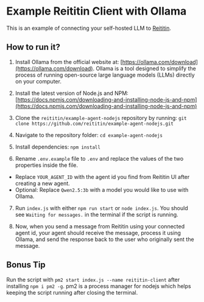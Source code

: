 # Example Reititin Client with Ollama

This is an example of connecting your self-hosted LLM to [Reititin](https://reititin.com).

## How to run it?

1. Install Ollama from the official website at: [https://ollama.com/download](https://ollama.com/download). Ollama is a tool designed to simplify the process of running open-source large language models (LLMs) directly on your computer.

2. Install the latest version of Node.js and NPM: [https://docs.npmjs.com/downloading-and-installing-node-js-and-npm](https://docs.npmjs.com/downloading-and-installing-node-js-and-npm)

3. Clone the `reititin/example-agent-nodejs` repository by running: `git clone https://github.com/reititin/example-agent-nodejs.git`

4. Navigate to the repository folder: `cd example-agent-nodejs`

5. Install dependencies: `npm install`

6. Rename `.env.example` file to `.env` and replace the values of the two properties inside the file.

- Replace `YOUR_AGENT_ID` with the agent id you find from Reititin UI after creating a new agent.
- Optional: Replace `Qwen2.5:3b` with a model you would like to use with Ollama.

7. Run `index.js` with either `npm run start` or `node index.js`. You should see `Waiting for messages.` in the terminal if the script is running.

8. Now, when you send a message from Reititin using your connected agent id, your agent should receive the message, process it using Ollama, and send the response back to the user who originally sent the message.

## Bonus Tip

Run the script with `pm2 start index.js --name reititin-client` after installing `npm i pm2 -g`. pm2 is a process manager for nodejs which helps keeping the script running after closing the terminal.